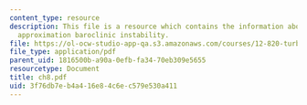 ```yaml
---
content_type: resource
description: This file is a resource which contains the information about The Mean-Field
  approximation baroclinic instability.
file: https://ol-ocw-studio-app-qa.s3.amazonaws.com/courses/12-820-turbulence-in-the-ocean-and-atmosphere-spring-2007/3f76db7eb4a416e84c6ec579e530a411_ch8.pdf
file_type: application/pdf
parent_uid: 1816500b-a90a-0efb-fa34-70eb309e5655
resourcetype: Document
title: ch8.pdf
uid: 3f76db7e-b4a4-16e8-4c6e-c579e530a411
---
```

